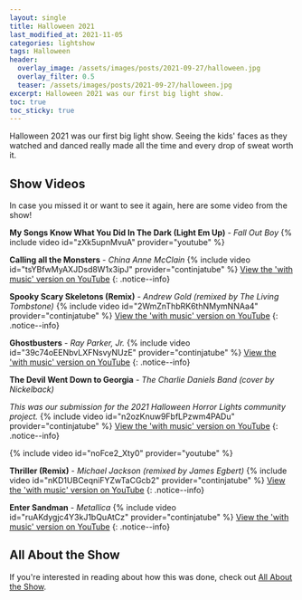 ```yaml
---
layout: single
title: Halloween 2021
last_modified_at: 2021-11-05
categories: lightshow
tags: Halloween
header:
  overlay_image: /assets/images/posts/2021-09-27/halloween.jpg
  overlay_filter: 0.5
  teaser: /assets/images/posts/2021-09-27/halloween.jpg
excerpt: Halloween 2021 was our first big light show.
toc: true
toc_sticky: true
---
```


Halloween 2021 was our first big light show. Seeing the kids' faces as they watched and danced really made all the time and every drop of sweat worth it.

## Show Videos

In case you missed it or want to see it again, here are some video from the show!

**My Songs Know What You Did In The Dark (Light Em Up)** - *Fall Out Boy*
{% include video id="zXk5upnMvuA" provider="youtube" %}

**Calling all the Monsters** - *China Anne McClain*
{% include video id="tsYBfwMyAXJDsd8W1x3ipJ" provider="continjatube" %}
[View the 'with music' version on YouTube](https://youtu.be/kL12rmz25g8)
{: .notice--info}

**Spooky Scary Skeletons (Remix)** - *Andrew Gold (remixed by The Living Tombstone)*
{% include video id="2WmZnThbRK6thNMymNNAa4" provider="continjatube" %}
[View the 'with music' version on YouTube](https://youtu.be/VA3VclfrJg4)
{: .notice--info}

**Ghostbusters** - *Ray Parker, Jr.*
{% include video id="39c74oEENbvLXFNsvyNUzE" provider="continjatube" %}
[View the 'with music' version on YouTube](https://youtu.be/RAxFa3SsbSg)
{: .notice--info}

**The Devil Went Down to Georgia** - *The Charlie Daniels Band (cover by Nickelback)*

*This was our submission for the 2021 Halloween Horror Lights community project.*
{% include video id="n2ozKnuw9FbfLPzwm4PADu" provider="continjatube" %}
[View the 'with music' version on YouTube](https://youtu.be/BilgG6R-Eqw)
{: .notice--info}

{% include video id="noFce2_Xty0" provider="youtube" %}

**Thriller (Remix)** - *Michael Jackson (remixed by James Egbert)*
{% include video id="nKD1UBCeqniFYZwTaCGcb2" provider="continjatube" %}
[View the 'with music' version on YouTube](https://youtu.be/5jQnIKgpxxg)
{: .notice--info}

**Enter Sandman** - *Metallica*
{% include video id="ruAKdygjc4Y3kJ1bQuAtCz" provider="continjatube" %}
[View the 'with music' version on YouTube](https://youtu.be/vFwKUjBy2nk)
{: .notice--info}

## All About the Show

If you're interested in reading about how this was done, check out <a href="https://chadgoode.com/projects/lightshow/show-Info/">All About the Show</a>.